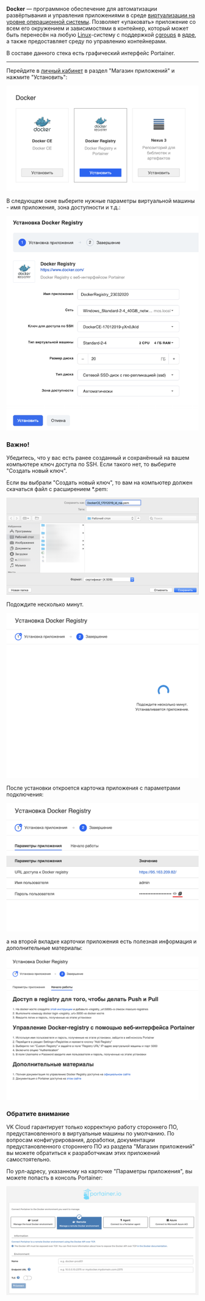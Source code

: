 **Docker** — программное обеспечение для автоматизации развёртывания и управления приложениями в среде [виртуализации на уровне операционной системы](https://ru.wikipedia.org/wiki/%D0%92%D0%B8%D1%80%D1%82%D1%83%D0%B0%D0%BB%D0%B8%D0%B7%D0%B0%D1%86%D0%B8%D1%8F_%D0%BD%D0%B0_%D1%83%D1%80%D0%BE%D0%B2%D0%BD%D0%B5_%D0%BE%D0%BF%D0%B5%D1%80%D0%B0%D1%86%D0%B8%D0%BE%D0%BD%D0%BD%D0%BE%D0%B9_%D1%81%D0%B8%D1%81%D1%82%D0%B5%D0%BC%D1%8B "Виртуализация на уровне операционной системы"). Позволяет «упаковать» приложение со всем его окружением и зависимостями в контейнер, который может быть перенесён на любую [Linux](https://ru.wikipedia.org/wiki/Linux "Linux")\-систему с поддержкой [cgroups](https://ru.wikipedia.org/wiki/Cgroups "Cgroups") в [ядре](https://ru.wikipedia.org/wiki/%D0%AF%D0%B4%D1%80%D0%BE_Linux "Ядро Linux"), а также предоставляет среду по управлению контейнерами.

В составе данного стека есть графический интерфейс Portainer.

---

Перейдите в [личный кабинет](https://mcs.mail.ru/app/services/marketplace/) в раздел "Магазин приложений" и нажмите "Установить":

![](./assets/1548431212438-lichnyi-kabinet-mail.ru-cloud-solutions-2019-01-25-12-48-22.png)

В следующем окне выберите нужные параметры виртуальной машины - имя приложения, зона доступности и т.д.:

![](./assets/1584989526981-1584989526980.png)

### Важно!

Убедитесь, что у вас есть ранее созданный и сохранённый на вашем компьютере ключ доступа по SSH. Если такого нет, то выберите "Создать новый ключ".

Если вы выбрали "Создать новый ключ", то вам на компьютер должен скачаться файл с расширением \*.pem:

![](./assets/1547815188568-img-2019-01-17-08-33-13.png)

Подождите несколько минут.

![](./assets/1548432191030-lichnyi-kabinet-mail.ru-cloud-solutions-2019-01-25-10-40-50.png)

После установки откроется карточка приложения с параметрами подключения:

![](./assets/1548432213362-lichnyi-kabinet-mail.ru-cloud-solutions-2019-01-25-10-44-54.png)

а на второй вкладке карточки приложения есть полезная информация и дополнительные материалы:

![](./assets/1548432229342-lichnyi-kabinet-mail.ru-cloud-solutions-2019-01-25-10-45-39.png)

### Обратите внимание

VK Cloud гарантирует только корректную работу стороннего ПО, предустановленного в виртуальные машины по умолчанию. По вопросам конфигурирования, доработки, документации предустановленного стороннего ПО из раздела "Магазин приложений" вы можете обратиться к разработчикам этих приложений самостоятельно.

По урл-адресу, указанному на карточке "Параметры приложения", вы можете попасть в консоль Portainer:

![](./assets/1548432289750-portainer-2019-01-25-10-55-07.png)
